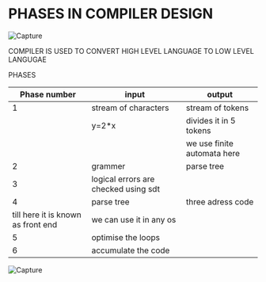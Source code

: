 # PHASES IN COMPILER DESIGN 
![Capture](https://user-images.githubusercontent.com/89020930/160379957-b1448aa5-08a7-4248-b155-7d511a9dda9f.JPG)

COMPILER IS USED TO CONVERT HIGH LEVEL LANGUAGE TO LOW LEVEL LANGUGAE 

PHASES 

|Phase number|input|output|
|-|-|-|
|1|stream of characters|stream of tokens|
||y=2*x|divides it in 5 tokens|
|||we use finite automata here|
|2|grammer|parse tree|
|3|logical errors are checked using sdt||
|4|parse tree|three adress code|
|till here it is known as front end|we can use it in any os||
|5|optimise the loops ||
|6|accumulate the code||

![Capture](https://user-images.githubusercontent.com/89020930/160382083-fadcae57-941b-40e4-b223-9469d008c3d8.JPG)
